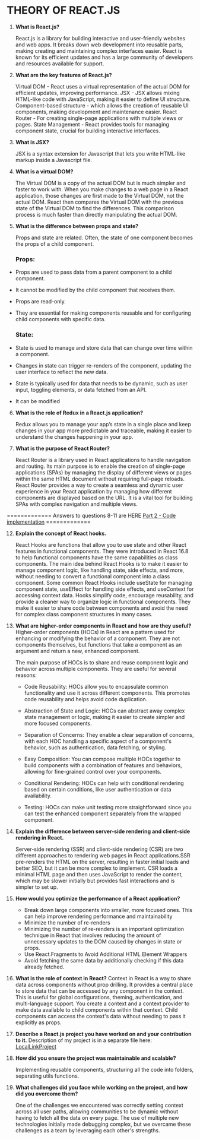 # THEORY OF REACT.JS

1. **What is React.js?**

   React.js is a library for building interactive and user-friendly websites and web apps. It breaks down web development into reusable parts, making creating and maintaining complex interfaces easier. React is known for its efficient updates and has a large community of developers and resources available for support.

2. **What are the key features of React.js?**

   Virtual DOM - React uses a virtual representation of the actual DOM for efficient updates, improving performance.
   JSX - JSX allows mixing HTML-like code with JavaScript, making it easier to define UI structure.
   Component-based structure - which allows the creation of reusable UI components, making development and maintenance easier.
   React Router - For creating single-page applications with multiple views or pages.
   State Management - React provides tools for managing component state, crucial for building interactive interfaces.

3. **What is JSX?**

   JSX is a syntax extension for Javascript that lets you write HTML-like markup inside a Javascript file.

4. **What is a virtual DOM?**

   The Virtual DOM is a copy of the actual DOM but is much simpler and faster to work with. When you make changes to a web page in a React application, those changes are first made to the Virtual DOM, not the actual DOM. React then compares the Virtual DOM with the previous state of the Virtual DOM to find the differences. This comparison process is much faster than directly manipulating the actual DOM.

5. **What is the difference between props and state?**

   Props and state are related. Often, the state of one component becomes the props of a child component.

   ### Props:

- Props are used to pass data from a parent component to a child component.
- It cannot be modified by the child component that receives them.
- Props are read-only.
- They are essential for making components reusable and for configuring child components with specific data.

  ### State:

- State is used to manage and store data that can change over time within a component.
- Changes in state can trigger re-renders of the component, updating the user interface to reflect the new data.
- State is typically used for data that needs to be dynamic, such as user input, toggling elements, or data fetched from an API.
- It can be modified

6. **What is the role of Redux in a React.js application?**

   Redux allows you to manage your app’s state in a single place and keep changes in your app more predictable and traceable, making it easier to understand the changes happening in your app.

7. **What is the purpose of React Router?**

   React Router is a library used in React applications to handle navigation and routing. Its main purpose is to enable the creation of single-page applications (SPAs) by managing the display of different views or pages within the same HTML document without requiring full-page reloads.
   React Router provides a way to create a seamless and dynamic user experience in your React application by managing how different components are displayed based on the URL. It is a vital tool for building SPAs with complex navigation and multiple views.

============= Answers to questions 8-11 are HERE [Part 2 - Code implementation](HOPE_Assessment) =============

12. **Explain the concept of React hooks.**

    React Hooks are functions that allow you to use state and other React features in functional components. They were introduced in React 16.8 to help functional components have the same capabilities as class components. The main idea behind React Hooks is to make it easier to manage component logic, like handling state, side effects, and more, without needing to convert a functional component into a class component. Some common React Hooks include useState for managing component state, useEffect for handling side effects, and useContext for accessing context data. Hooks simplify code, encourage reusability, and provide a cleaner way to organize logic in functional components. They make it easier to share code between components and avoid the need for complex class component structures in many cases.

13. **What are higher-order components in React and how are they useful?**
    Higher-order components (HOCs) in React are a pattern used for enhancing or modifying the behavior of a component. They are not components themselves, but functions that take a component as an argument and return a new, enhanced component.

    The main purpose of HOCs is to share and reuse component logic and behavior across multiple components. They are useful for several reasons:

    - Code Reusability: HOCs allow you to encapsulate common functionality and use it across different components. This promotes code reusability and helps avoid code duplication.

    - Abstraction of State and Logic: HOCs can abstract away complex state management or logic, making it easier to create simpler and more focused components.

    - Separation of Concerns: They enable a clear separation of concerns, with each HOC handling a specific aspect of a component's behavior, such as authentication, data fetching, or styling.

    - Easy Composition: You can compose multiple HOCs together to build components with a combination of features and behaviors, allowing for fine-grained control over your components.

    - Conditional Rendering: HOCs can help with conditional rendering based on certain conditions, like user authentication or data availability.

    - Testing: HOCs can make unit testing more straightforward since you can test the enhanced component separately from the wrapped component.

14. **Explain the difference between server-side rendering and client-side rendering in React.**

    Server-side rendering (SSR) and client-side rendering (CSR) are two different approaches to rendering web pages in React applications.SSR pre-renders the HTML on the server, resulting in faster initial loads and better SEO, but it can be more complex to implement. CSR loads a minimal HTML page and then uses JavaScript to render the content, which may be slower initially but provides fast interactions and is simpler to set up.

15. **How would you optimize the performance of a React application?**

    - Break down large components into smaller, more focused ones. This can help improve rendering performance and maintainability
    - Minimize the number of re-renders
    - Minimizing the number of re-renders is an important optimization technique in React that involves reducing the amount of unnecessary updates to the DOM caused by changes in state or props.
    - Use React.Fragments to Avoid Additional HTML Element Wrappers
    - Avoid fetching the same data by additionally checking if this data already fetched.

16. **What is the role of context in React?**
    Context in React is a way to share data across components without prop drilling. It provides a central place to store data that can be accessed by any component in the context. This is useful for global configurations, theming, authentication, and multi-language support. You create a context and a context provider to make data available to child components within that context. Child components can access the context's data without needing to pass it explicitly as props.

17. **Describe a React.js project you have worked on and your contribution to it.**
    Description of my project is in a separate file here: [LocalLinkProject](LocalLinkProject.txt)

18. **How did you ensure the project was maintainable and scalable?**

    Implementing reusable components, structuring all the code into folders, separating utils functions.

19. **What challenges did you face while working on the project, and how did you overcome them?**

    One of the challenges we encountered was correctly setting context across all user paths, allowing communities to be dynamic without having to fetch all the data on every page. The use of multiple new technologies initially made debugging complex, but we overcame these challenges as a team by leveraging each other's strengths.
